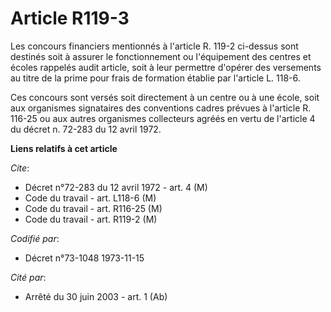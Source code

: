 # Article R119-3

Les concours financiers mentionnés à l'article R. 119-2 ci-dessus sont destinés soit à assurer le fonctionnement ou
l'équipement des centres et écoles rappelés audit article, soit à leur permettre d'opérer des versements au titre de la prime
pour frais de formation établie par l'article L. 118-6.

Ces concours sont versés soit directement à un centre ou à une école, soit aux organismes signataires des conventions cadres
prévues à l'article R. 116-25 ou aux autres organismes collecteurs agréés en vertu de l'article 4 du décret n. 72-283 du 12
avril 1972.

**Liens relatifs à cet article**

_Cite_:

  - Décret n°72-283 du 12 avril 1972 - art. 4 (M)
  - Code du travail - art. L118-6 (M)
  - Code du travail - art. R116-25 (M)
  - Code du travail - art. R119-2 (M)

_Codifié par_:

  - Décret n°73-1048 1973-11-15

_Cité par_:

  - Arrêté du 30 juin 2003 - art. 1 (Ab)

